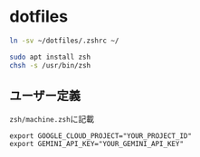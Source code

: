 # dotfiles

```bash
ln -sv ~/dotfiles/.zshrc ~/

sudo apt install zsh
chsh -s /usr/bin/zsh
```

## ユーザー定義

`zsh/machine.zsh`に記載

```shell
export GOOGLE_CLOUD_PROJECT="YOUR_PROJECT_ID"
export GEMINI_API_KEY="YOUR_GEMINI_API_KEY"
```
